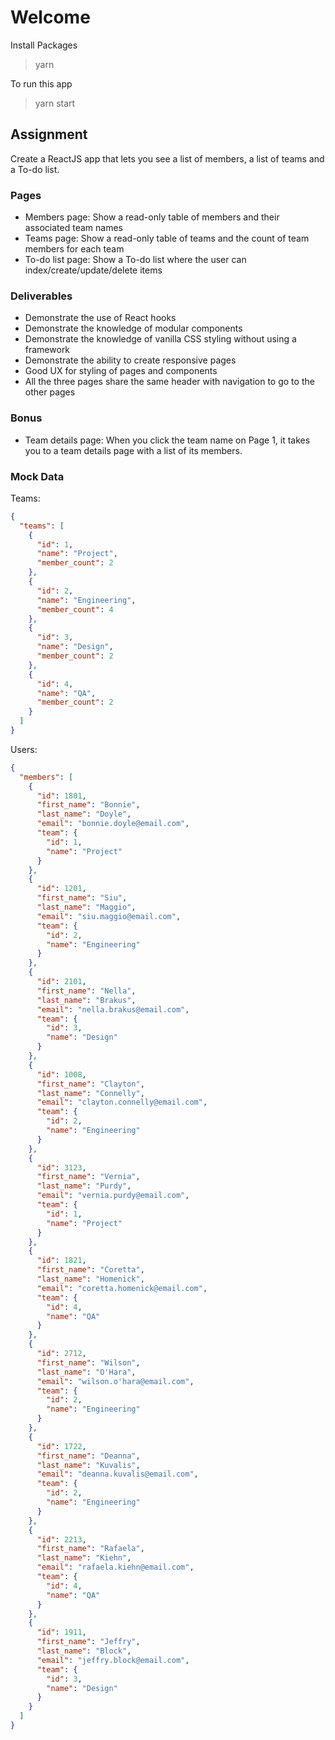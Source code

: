 # Welcome

Install Packages
> yarn

To run this app
> yarn start

## Assignment

Create a ReactJS app that lets you see a list of members, a list of teams and a To-do list.

### Pages

* Members page: Show a read-only table of members and their associated team names
* Teams page: Show a read-only table of teams and the count of team members for each team
* To-do list page: Show a To-do list where the user can index/create/update/delete items

### Deliverables

* Demonstrate the use of React hooks
* Demonstrate the knowledge of modular components
* Demonstrate the knowledge of vanilla CSS styling without using a framework
* Demonstrate the ability to create responsive pages
* Good UX for styling of pages and components
* All the three pages share the same header with navigation to go to the other pages

### Bonus

* Team details page: When you click the team name on Page 1, it takes you to a team details page with a list of its members.

### Mock Data

Teams:

```json
{
  "teams": [
    {
      "id": 1,
      "name": "Project",
      "member_count": 2
    },
    {
      "id": 2,
      "name": "Engineering",
      "member_count": 4
    },
    {
      "id": 3,
      "name": "Design",
      "member_count": 2
    },
    {
      "id": 4,
      "name": "QA",
      "member_count": 2
    }
  ]
}
```

Users:

```json
{
  "members": [
    {
      "id": 1801,
      "first_name": "Bonnie",
      "last_name": "Doyle",
      "email": "bonnie.doyle@email.com",
      "team": {
        "id": 1,
        "name": "Project"
      }
    },
    {
      "id": 1201,
      "first_name": "Siu",
      "last_name": "Maggio",
      "email": "siu.maggio@email.com",
      "team": {
        "id": 2,
        "name": "Engineering"
      }
    },
    {
      "id": 2101,
      "first_name": "Nella",
      "last_name": "Brakus",
      "email": "nella.brakus@email.com",
      "team": {
        "id": 3,
        "name": "Design"
      }
    },
    {
      "id": 1008,
      "first_name": "Clayton",
      "last_name": "Connelly",
      "email": "clayton.connelly@email.com",
      "team": {
        "id": 2,
        "name": "Engineering"
      }
    },
    {
      "id": 3123,
      "first_name": "Vernia",
      "last_name": "Purdy",
      "email": "vernia.purdy@email.com",
      "team": {
        "id": 1,
        "name": "Project"
      }
    },
    {
      "id": 1821,
      "first_name": "Coretta",
      "last_name": "Homenick",
      "email": "coretta.homenick@email.com",
      "team": {
        "id": 4,
        "name": "QA"
      }
    },
    {
      "id": 2712,
      "first_name": "Wilson",
      "last_name": "O'Hara",
      "email": "wilson.o'hara@email.com",
      "team": {
        "id": 2,
        "name": "Engineering"
      }
    },
    {
      "id": 1722,
      "first_name": "Deanna",
      "last_name": "Kuvalis",
      "email": "deanna.kuvalis@email.com",
      "team": {
        "id": 2,
        "name": "Engineering"
      }
    },
    {
      "id": 2213,
      "first_name": "Rafaela",
      "last_name": "Kiehn",
      "email": "rafaela.kiehn@email.com",
      "team": {
        "id": 4,
        "name": "QA"
      }
    },
    {
      "id": 1911,
      "first_name": "Jeffry",
      "last_name": "Block",
      "email": "jeffry.block@email.com",
      "team": {
        "id": 3,
        "name": "Design"
      }
    }
  ]
}
```
